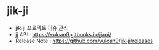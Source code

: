 # jik-ji
* jik-ji 프로젝트 이슈 관리
* jj API : https://vulcan9.gitbooks.io/jjapi/
* Release Note : https://github.com/vulcan9/jik-ji/releases
